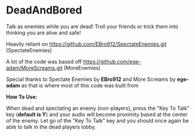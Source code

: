 # DeadAndBored
Talk as enemies while you are dead! Troll your friends or trick them into thinking you are alive and safe!

Heavily reliant on https://github.com/EBro912/SpectateEnemies.git (SpectateEnemies)

A lot of the code was based off https://github.com/ege-adam/MoreScreams.git (MoreEnemies)

Special thanks to Spectate Enemies by **EBro912** and More Screams by **ege-adam** as that is where most of this code was built from


**How To Use:**

When dead and spectating an enemy (non-players), press the "Key To Talk" key (**default is Y**) and your audio will become proximity based at the center of the enemy. Let go of the "Key To Talk" key and you should once again be able to talk in the dead players lobby. 

